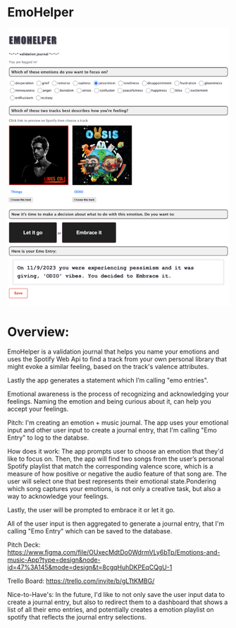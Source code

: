 # EmoHelper

![Alt text](emohelper-demo-screenshot.png)

# Overview:

EmoHelper is a validation journal that helps you name your emotions and uses the Spotify Web Api to find a track from your own personal library that might evoke a similar feeling, based on the track's valence attributes.

Lastly the app generates a statement which I’m calling "emo entries".

Emotional awareness is the process of recognizing and acknowledging your feelings. Naming the emotion and being curious about it, can help you accept your feelings.

Pitch: I'm creating an emotion + music journal. The app uses your emotional input and other user input to create a journal entry, that I'm calling "Emo Entry" to log to the databse.

How does it work: The app prompts user to choose an emotion that they'd like to focus on.
Then, the app will find two songs from the user’s personal Spotify playlist that match the corresponding valence score, which is a measure of how positive or negative the audio feature of that song are. The user will select one that best represents their emotional state.Pondering which song captures your emotions, is not only a creative task, but also a way to acknowledge your feelings.

Lastly, the user will be prompted to embrace it or let it go.

All of the user input is then aggregated to generate a journal entry, that I'm calling "Emo Entry" which can be saved to the database.

Pitch Deck: https://www.figma.com/file/OUxecMdtDo0WdrmVLy6bTp/Emotions-and-music-App?type=design&node-id=47%3A145&mode=design&t=8cgqHuhDKPEqCQgU-1

Trello Board: https://trello.com/invite/b/gLTtKMBG/

Nice-to-Have's:
In the future, I'd like to not only save the user input data to create a journal entry, but also to redirect them to a dashboard that shows a list of all their emo entries, and potentially creates a emotion playlist on spotify that reflects the journal entry selections.
